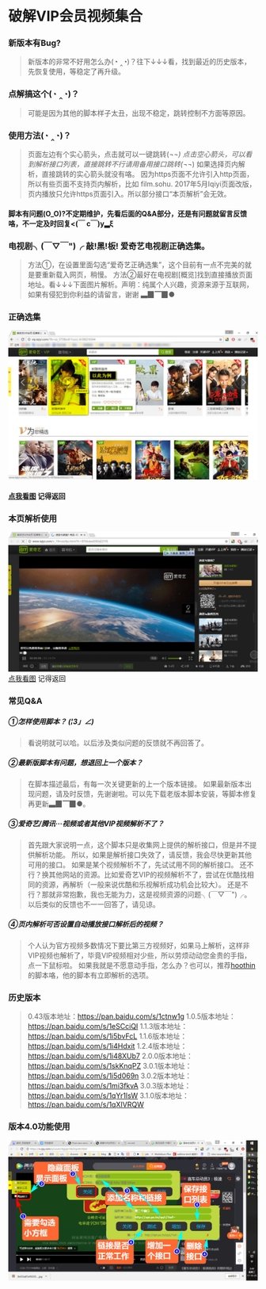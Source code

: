 # 破解VIP会员视频集合
### 新版本有Bug?
>新版本的非常不好用怎么办(◔ ‸◔)？往下↓↓↓看，找到最近的历史版本，先恢复使用，等稳定了再升级。

### 点解搞这个(◔ ‸◔)？   
>可能是因为其他的脚本样子太丑，出现不稳定，跳转控制不方面等原因。

### 使用方法(◔ ‸◔)？   
>页面左边有个实心箭头，点击就可以一键跳转(¬_¬)
>点击空心箭头，可以看到解析接口列表，直接跳转不行请用备用接口跳转(¬_¬)
>如果选择页内解析，直接跳转的实心箭头就没有咯。
>因为https页面不允许引入http页面，所以有些页面不支持页内解析，比如 film.sohu.
>2017年5月Iqiyi页面改版，页内播放只允许https页面引入。所以部分接口“本页解析”会无效。

#### 脚本有问题(O_O)?不定期维护，先看后面的Q&A部分，还是有问题就留言反馈咯，不一定及时回复&lt;(￣ c￣)y▂ξ 

### 电视剧╮(￣▽￣")╭  敲!黑!板!   爱奇艺电视剧正确选集。
>方法①，在设置里面勾选“爱奇艺正确选集”，这个目前有一点不完美的就是要重新载入网页，稍慢。
>方法②最好在电视剧[概览]找到直接播放页面地址。看↓↓↓下面图片解析。声明：纯属个人兴趣，资源来源于互联网，如果有侵犯到你利益的请留言，谢谢 ▃▉▔▉●

### 正确选集
![正确选集](/img/正确选集.gif)
#### [点我看图](http://orfuf97rs.bkt.clouddn.com/1.gif)  记得返回

### 本页解析使用
![本页解析](/img/本页解析.gif)
[点我看图](http://orfuf97rs.bkt.clouddn.com/2.gif)  记得返回


### 常见Q&A
##### ①怎样使用脚本？ _(¦3」∠)_
>看说明就可以哈。以后涉及类似问题的反馈就不再回答了。

##### ②最新版脚本有问题，想退回上一个版本？
>在脚本描述最后，有每一次关键更新的上一个版本链接。
>如果最新版本出现问题，请及时反馈，先谢谢啦。可以先下载老版本脚本安装，等脚本修复再更新▃▉▔▉●。

##### ③爱奇艺/腾讯···视频或者其他VIP视频解析不了？
>首先跟大家说明一点，这个脚本只是收集网上提供的解析接口，但是并不提供解析功能。
>所以，如果是解析接口失效了，请反馈，我会尽快更新其他可用的接口。
>如果是某个视频解析不了，先试试用不同的解析接口。
>还不行？换其他网站的资源。比如爱奇艺VIP的视频解析不了，尝试在优酷找相同的资源，再解析（一般来说优酷和乐视解析成功机会比较大）。
>还是不行？那就非常抱歉，我也无能为力，这是视频资源的问题╮(￣▽￣")╭。
>以后类似的反馈也不一一回答了，请见谅。

##### ④页内解析可否设置自动播放接口解析后的视频？
>个人认为官方视频多数情况下要比第三方视频好，如果马上解析，这样非VIP视频也解析了，毕竟VIP视频相对少些，所以劳烦动动您金贵的手指，点一下鼠标啦。
>如果我就是不愿意动手指，怎么办？也可以，推荐[hoothin](https://greasyfork.org/zh-CN/users/8227-hoothin)的脚本咯，他的脚本有立即解析的选项。

### 历史版本

>0.43版本地址：https://pan.baidu.com/s/1ctnw1g
>1.0.5版本地址：https://pan.baidu.com/s/1eSCciQI
>1.1.3版本地址：https://pan.baidu.com/s/1i5bvFcL
>1.1.6版本地址：https://pan.baidu.com/s/1i4Hdxit
>1.2.4版本地址：https://pan.baidu.com/s/1i48XUb7
>2.0.0版本地址：https://pan.baidu.com/s/1skKnqPZ
>3.0.1版本地址：https://pan.baidu.com/s/1i5d069n
>3.0.2版本地址：https://pan.baidu.com/s/1mi3fkvA
>3.0.3版本地址：https://pan.baidu.com/s/1qYr1IsW
>3.1.0版本地址：https://pan.baidu.com/s/1qXIVRQW

### 版本4.0功能使用
![自定义解析接口](/img/破解VIP会员视频集合v4.0.jpg)